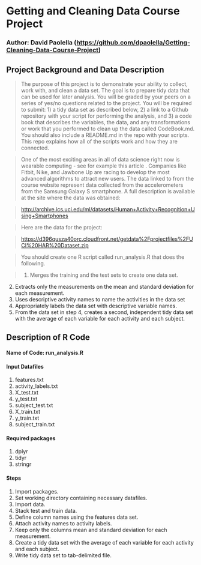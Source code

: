 Getting and Cleaning Data Course Project
===

### Author: David Paolella (https://github.com/dpaolella/Getting-Cleaning-Data-Course-Project)

Project Background and Data Description
---

> The purpose of this project is to demonstrate your ability to collect, work with, and clean a data set. The goal is to prepare tidy data that can be used for later analysis. You will be graded by your peers on a series of yes/no questions related to the project. You will be required to submit: 1) a tidy data set as described below, 2) a link to a Github repository with your script for performing the analysis, and 3) a code book that describes the variables, the data, and any transformations or work that you performed to clean up the data called CodeBook.md. You should also include a README.md in the repo with your scripts. This repo explains how all of the scripts work and how they are connected.

> One of the most exciting areas in all of data science right now is wearable computing - see for example this article . Companies like Fitbit, Nike, and Jawbone Up are racing to develop the most advanced algorithms to attract new users. The data linked to from the course website represent data collected from the accelerometers from the Samsung Galaxy S smartphone. A full description is available at the site where the data was obtained:

> http://archive.ics.uci.edu/ml/datasets/Human+Activity+Recognition+Using+Smartphones

> Here are the data for the project:

> https://d396qusza40orc.cloudfront.net/getdata%2Fprojectfiles%2FUCI%20HAR%20Dataset.zip

> You should create one R script called run_analysis.R that does the following.

> 1. Merges the training and the test sets to create one data set.
2. Extracts only the measurements on the mean and standard deviation for each measurement.
3. Uses descriptive activity names to name the activities in the data set
4. Appropriately labels the data set with descriptive variable names.
5. From the data set in step 4, creates a second, independent tidy data set with the average of each variable for each activity and each subject.


Description of R Code
---

#### Name of Code: run_analysis.R

#### Input Datafiles
1. features.txt
2. activity_labels.txt
3. X_test.txt
4. y_test.txt
5. subject_test.txt
6. X_train.txt
7. y_train.txt
8. subject_train.txt

#### Required packages
1. dplyr
2. tidyr
3. stringr

#### Steps
1. Import packages.
2. Set working directory containing necessary datafiles.
3. Import data.
4. Stack test and train data.
5. Define column names using the features data set.
6. Attach activity names to activity labels.
7. Keep only the columns mean and standard deviation for each measurement.
8. Create a tidy data set with the average of each variable for each activity and each subject.
9. Write tidy data set to tab-delimited file.





